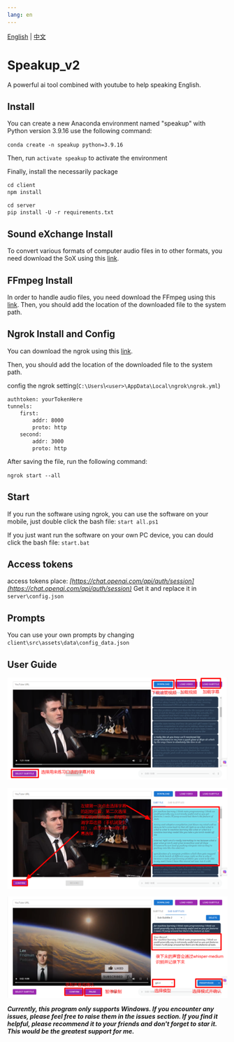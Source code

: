 ```yaml
---
lang: en
---
```

[English](README.md) | [中文](README.zh.md)

# Speakup_v2

 A powerful ai tool combined with youtube to help speaking English.


## Install

You can create a new Anaconda environment named "speakup" with Python version 3.9.16 use the following command:

`conda create -n speakup python=3.9.16`

Then, run `activate speakup` to activate the environment

Finally,  install the necessarily package

```
cd client
npm install
```

```
cd server
pip install -U -r requirements.txt
```

## Sound eXchange Install

To convert various formats of computer audio files in to other formats, you need download the SoX using this [link](https://sox.sourceforge.io/).

## FFmpeg Install

In order to handle audio files, you need download the FFmpeg using this [link](https://ffmpeg.org/).
Then, you should add the location of the downloaded file to the system path.

## Ngrok Install and Config

You can download the ngrok using this [link](https://ngrok.com/download).

Then, you should add the location of the downloaded file to the system path.

config the ngrok setting(`C:\Users`\\`<user>\AppData\Local\ngrok\ngrok.yml`)

```
authtoken: yourTokenHere
tunnels:
	first:
		addr: 8000
		proto: http
	second:
		addr: 3000
		proto: http
```

After saving the file, run the following command:

`ngrok start --all`

## Start

If you run the software using ngrok, you can use the software on your mobile, just double click the bash file: `start all.ps1`

If you just want run the software on your own PC device, you can dould click the bash file: `start.bat`

## Access tokens

access tokens place: *[https://chat.openai.com/api/auth/session](https://chat.openai.com/api/auth/session)*
Get it and replace it in `server\config.json`

## Prompts

You can use your own prompts by changing `client\src\assets\data\config_data.json`

## User Guide

![1686489915963](image/README.zh/1686489915963.png)

![1686490211645](image/README.zh/1686490211645.png)

![1686490758714](image/README.zh/1686490758714.png)

***Currently, this program only supports Windows. If you encounter any issues, please feel free to raise them in the issues section. If you find it helpful, please recommend it to your friends and don't forget to star it. This would be the greatest support for me.***
